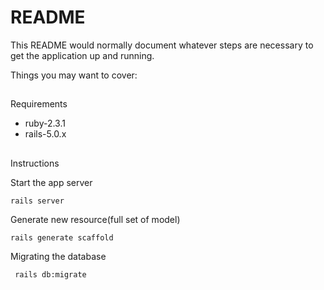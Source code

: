 # README

This README would normally document whatever steps are necessary to get the
application up and running.

Things you may want to cover:

##

Requirements

* ruby-2.3.1
* rails-5.0.x

##

Instructions 

Start the app server

```
rails server
```

Generate new resource(full set of model)

```
rails generate scaffold 
```

Migrating the database
```
 rails db:migrate
```
